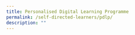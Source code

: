 ```yaml
---
title: Personalised Digital Learning Programme
permalink: /self-directed-learners/pdlp/
description: ""
---
```

